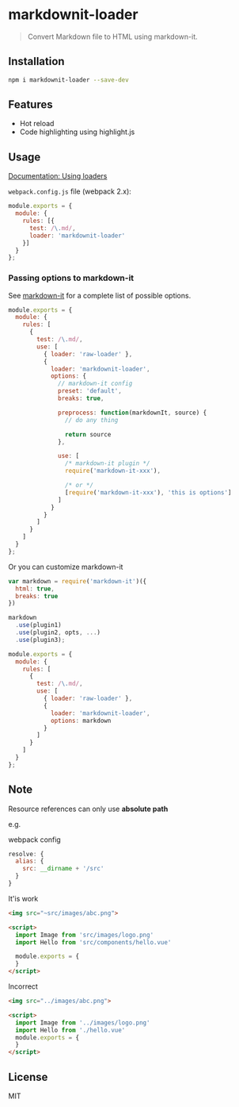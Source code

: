 # markdownit-loader

> Convert Markdown file to HTML using markdown-it.

## Installation

```bash
npm i markdownit-loader --save-dev
```

## Features
- Hot reload
- Code highlighting using highlight.js


## Usage
[Documentation: Using loaders](http://webpack.github.io/docs/using-loaders.html)

`webpack.config.js` file (webpack 2.x):

```javascript
module.exports = {
  module: {
    rules: [{
      test: /\.md/,
      loader: 'markdownit-loader'
    }]
  }
};
```

### Passing options to markdown-it

See [markdown-it](https://github.com/markdown-it/markdown-it#init-with-presets-and-options) for a complete list of possible options.

```javascript
module.exports = {
  module: {
    rules: [
      {
        test: /\.md/,
        use: [
          { loader: 'raw-loader' },
          {
            loader: 'markdownit-loader',
            options: {
              // markdown-it config
              preset: 'default',
              breaks: true,

              preprocess: function(markdownIt, source) {
                // do any thing

                return source
              },

              use: [
                /* markdown-it plugin */
                require('markdown-it-xxx'),

                /* or */
                [require('markdown-it-xxx'), 'this is options']
              ]
            }
          }
        ]
      }
    ]
  }
};
```

Or you can customize markdown-it

```javascript
var markdown = require('markdown-it')({
  html: true,
  breaks: true
})

markdown
  .use(plugin1)
  .use(plugin2, opts, ...)
  .use(plugin3);

module.exports = {
  module: {
    rules: [
      {
        test: /\.md/,
        use: [
          { loader: 'raw-loader' },
          {
            loader: 'markdownit-loader',
            options: markdown
          }
        ]
      }
    ]
  }
};
```


## Note
Resource references can only use **absolute path**

e.g.

webpack config
```javascript
resolve: {
  alias: {
    src: __dirname + '/src'
  }
}
```

It'is work
```markdown
<img src="~src/images/abc.png">

<script>
  import Image from 'src/images/logo.png'
  import Hello from 'src/components/hello.vue'

  module.exports = {
  }
</script>
```

Incorrect

```markdown
<img src="../images/abc.png">

<script>
  import Image from '../images/logo.png'
  import Hello from './hello.vue'
  module.exports = {
  }
</script>
```


## License
MIT

